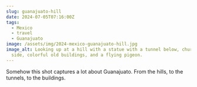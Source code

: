 ```yaml
---
slug: guanajuato-hill
date: 2024-07-05T07:16:00Z
tags:
  - Mexico
  - travel
  - Guanajuato
image: /assets/img/2024-mexico-guanajuato-hill.jpg
image_alt: Looking up at a hill with a statue with a tunnel below, church to the
  side, colorful old buildings, and a flying pigeon.
---
```

Somehow this shot captures a lot about Guanajuato. From the hills, to the tunnels, to the buildings.
